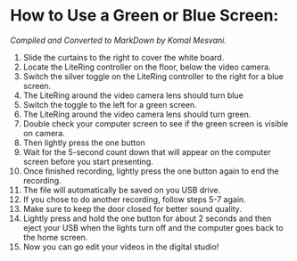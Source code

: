 # **How to Use a Green or Blue Screen:**
*Compiled and Converted to MarkDown by Komal Mesvani.*

[comment]: <> (Hey Komal! Jacob asked me to go through and proofread all of the Markdown conversions.)
[comment]: <> (I would add pictures to this one, but I'm not sure if we have any!)
[comment]: <> (If you get the chance, could you upload them to a server of some sort so we can link to them here?)
[comment]: <> (Thanks! -- Katie)

1.	Slide the curtains to the right to cover the white board. 
2.	Locate the LiteRing controller on the floor, below the video camera. 
3.	Switch the silver toggle on the LiteRing controller to the right for a blue screen.  
4.	The LiteRing around the video camera lens should turn blue 
5.	Switch the toggle to the left for a green screen.  
6.	The LiteRing around the video camera lens should turn green.  
7.	Double check your computer screen to see if the green screen is visible on camera.  
8.	Then lightly press the one button 
9.	Wait for the 5-second count down that will appear on the computer screen before you start presenting. 
10.	Once finished recording, lightly press the one button again to end the recording. 
11.	The file will automatically be saved on you USB drive.  
12.	If you chose to do another recording, follow steps 5-7 again.  
13.	Make sure to keep the door closed for better sound quality. 
14.	 Lightly press and hold the one button for about 2 seconds and then eject your USB when the lights turn off and the computer goes back to the home screen. 
15.	  Now you can go edit your videos in the digital studio! 
